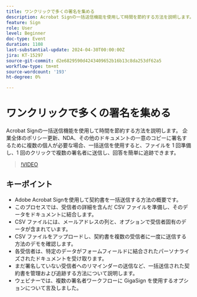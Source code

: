 ```yaml
---
title: ワンクリックで多くの署名を集める
description: Acrobat Signの一括送信機能を使用して時間を節約する方法を説明します。
feature: Sign
role: User
level: Beginner
doc-type: Event
duration: 1108
last-substantial-update: 2024-04-30T00:00:00Z
jira: KT-15297
source-git-commit: d2e6829590d4243409652b16b13c8da253df62a5
workflow-type: tm+mt
source-wordcount: '193'
ht-degree: 0%

---
```



# ワンクリックで多くの署名を集める

Acrobat Signの一括送信機能を使用して時間を節約する方法を説明します。 企業全体のポリシー更新、NDA、その他のドキュメントの一意のコピーに署名するために複数の個人が必要な場合、一括送信を使用すると、ファイルを 1 回準備し、1 回のクリックで複数の署名者に送信し、回答を簡単に追跡できます。

>[!VIDEO](https://video.tv.adobe.com/v/3428188/?learn=on)

## キーポイント

* Adobe Acrobat Signを使用して契約書を一括送信する方法の概要です。
* このプロセスでは、受信者の詳細を含んだ CSV ファイルを準備し、そのデータをドキュメントに結合します。
* CSV ファイルには、メールアドレスの列と、オプションで受信者固有のデータが含まれています。
* CSV ファイルをアップロードし、契約書を複数の受信者に一度に送信する方法のデモを確認します。
* 各受信者は、特定のデータがフォームフィールドに結合されたパーソナライズされたドキュメントを受け取ります。
* まだ署名していない受信者へのリマインダーの送信など、一括送信された契約書を管理および追跡する方法について説明します。
* ウェビナーでは、複数の署名者ワークフローに GigaSign を使用するオプションについて言及しました。

